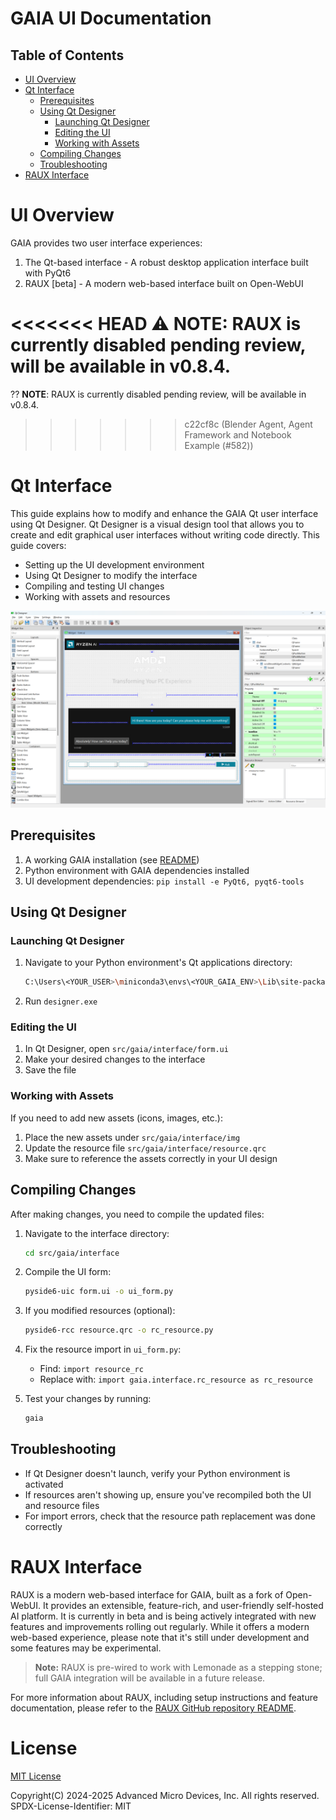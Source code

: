 # GAIA UI Documentation

## Table of Contents
- [UI Overview](#ui-overview)
- [Qt Interface](#qt-interface)
  - [Prerequisites](#prerequisites)
  - [Using Qt Designer](#using-qt-designer)
    - [Launching Qt Designer](#launching-qt-designer)
    - [Editing the UI](#editing-the-ui)
    - [Working with Assets](#working-with-assets)
  - [Compiling Changes](#compiling-changes)
  - [Troubleshooting](#troubleshooting)
- [RAUX Interface](#raux-interface)

# UI Overview

GAIA provides two user interface experiences:
1. The Qt-based interface - A robust desktop application interface built with PyQt6
2. RAUX [beta] - A modern web-based interface built on Open-WebUI

<<<<<<< HEAD
⚠️ **NOTE**: RAUX is currently disabled pending review, will be available in v0.8.4.
=======
?? **NOTE**: RAUX is currently disabled pending review, will be available in v0.8.4.
>>>>>>> c22cf8c (Blender Agent, Agent Framework and Notebook Example (#582))

# Qt Interface

This guide explains how to modify and enhance the GAIA Qt user interface using Qt Designer. Qt Designer is a visual design tool that allows you to create and edit graphical user interfaces without writing code directly. This guide covers:

- Setting up the UI development environment
- Using Qt Designer to modify the interface
- Compiling and testing UI changes
- Working with assets and resources

![Qt Designer](../data/img/qt-designer.png)

## Prerequisites

1. A working GAIA installation (see [README](README.md))
2. Python environment with GAIA dependencies installed
3. UI development dependencies: `pip install -e PyQt6, pyqt6-tools`

## Using Qt Designer

### Launching Qt Designer
1. Navigate to your Python environment's Qt applications directory:
   ```bash
   C:\Users\<YOUR_USER>\miniconda3\envs\<YOUR_GAIA_ENV>\Lib\site-packages\qt6_applications\Qt\bin
   ```
2. Run `designer.exe`

### Editing the UI
1. In Qt Designer, open `src/gaia/interface/form.ui`
2. Make your desired changes to the interface
3. Save the file

### Working with Assets
If you need to add new assets (icons, images, etc.):
1. Place the new assets under `src/gaia/interface/img`
2. Update the resource file `src/gaia/interface/resource.qrc`
3. Make sure to reference the assets correctly in your UI design

## Compiling Changes

After making changes, you need to compile the updated files:

1. Navigate to the interface directory:
   ```bash
   cd src/gaia/interface
   ```

2. Compile the UI form:
   ```bash
   pyside6-uic form.ui -o ui_form.py
   ```

3. If you modified resources (optional):
   ```bash
   pyside6-rcc resource.qrc -o rc_resource.py
   ```

4. Fix the resource import in `ui_form.py`:
   - Find: `import resource_rc`
   - Replace with: `import gaia.interface.rc_resource as rc_resource`

5. Test your changes by running:
   ```bash
   gaia
   ```

## Troubleshooting

- If Qt Designer doesn't launch, verify your Python environment is activated
- If resources aren't showing up, ensure you've recompiled both the UI and resource files
- For import errors, check that the resource path replacement was done correctly

# RAUX Interface

RAUX is a modern web-based interface for GAIA, built as a fork of Open-WebUI. It provides an extensible, feature-rich, and user-friendly self-hosted AI platform. It is currently in beta and is being actively integrated with new features and improvements rolling out regularly. While it offers a modern web-based experience, please note that it's still under development and some features may be experimental.

> **Note:** RAUX is pre-wired to work with Lemonade as a stepping stone; full GAIA integration will be available in a future release.

For more information about RAUX, including setup instructions and feature documentation, please refer to the [RAUX GitHub repository README](https://github.com/aigdat/raux/blob/main/README.md).

# License

[MIT License](../LICENSE.md)

Copyright(C) 2024-2025 Advanced Micro Devices, Inc. All rights reserved.
SPDX-License-Identifier: MIT